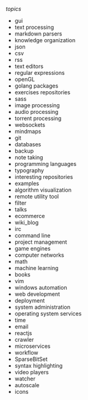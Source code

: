 *topics*
 - gui
 - text processing
 - markdown parsers
 - knowledge organization
 - json
 - csv
 - rss
 - text editors
 - regular expressions
 - openGL
 - golang packages
 - exercises repositories
 - sass
 - image processing
 - audio processing
 - torrent processing
 - websockets
 - mindmaps
 - git
 - databases
 - backup
 - note taking
 - programming languages
 - typography
 - interesting repositories
 - examples
 - algorithm visualization
 - remote utility tool
 - filter
 - talks
 - ecommerce
 - wiki_blog
 - irc
 - command line
 - project management
 - game engines
 - computer networks
 - math
 - machine learning
 - books
 - vim 
 - windows automation
 - web development
 - deployment
 - system administration
 - operating system services
 - time
 - email
 - reactjs
 - crawler
 - microservices
 - workflow
 - SparseBitSet
 - syntax highlighting
 - video players
 - watcher
 - autoscale
 - icons

